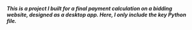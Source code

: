 ***This is a project I built for a final payment calculation on a bidding website, designed as a desktop app. Here, I only include the key Python file.***

